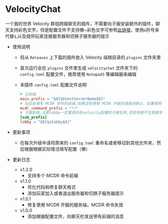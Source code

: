 # VelocityChat

一个我的世界 Velocity 群组跨服聊天的插件，不需要向子服安装额外的插件，聊天支持彩色文字，但是配置文件不支持懒~彩色文字可参照[此链接](https://wiki.biligame.com/mc/%E6%A0%BC%E5%BC%8F%E5%8C%96%E4%BB%A3%E7%A0%81)，使用`&`符号来代替`§`,以及提供玩家连接服务器和切换子服务器的提示

- 使用说明

  - 将从 `Releases` 上下载的插件放入 Velocity 端根目录的 `plugins` 文件夹里

  - 首次运行会在 `plugins` 文件里生成 `velocitychat` 文件夹下的 `config.toml` 配置文件，推荐使用 `Notepad3` 等编辑器来编辑

  - 本插件 `config.toml` 配置文件说明

    ```toml
    # 主前缀
    main_prefix = "§8[§6testServerName§8]"
    # 在此处填写 MCDR 命令的前缀,如果没有使用 MCDR 开服的请保持默认，如果使用 MCDR 开服请根据实际情况填写
    mcdr_command_prefix = "!!"
    # 子服前缀,注意lobby一定要是你在velocity配置的子服名称,否则导致不生效甚至消息发不出去
    [sub_prefix]
    lobby = "§8[§alobby§8]"
    ```

- 更新事项

  - 在每次升级中请将原来的 `config.toml` 重命名或者移动到其他文件夹，然后根据根据实际情况填写配置（懒）
  
- 更新日志

  - v1.2.0
    - 支持多个 MCDR 命令前缀
  - v1.1.0
    - 优化代码和修复聊天格式
    - 添加玩家加入或者退出服务器和切换子服务器提示
  - v1.0.1
    - 修复使用 MCDR 开服的服务端，MCDR 命令失效
  - v1.0.0
    - 添加根据配置文件，向聊天栏发送带有前缀的消息
